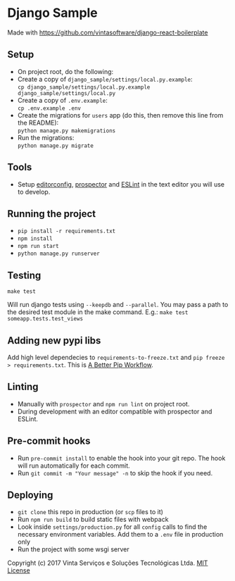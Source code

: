 # Django Sample
Made with https://github.com/vintasoftware/django-react-boilerplate

## Setup
- On project root, do the following:
- Create a copy of ``django_sample/settings/local.py.example``:  
  `cp django_sample/settings/local.py.example django_sample/settings/local.py`
- Create a copy of ``.env.example``:  
  `cp .env.example .env`
- Create the migrations for `users` app (do this, then remove this line from the README):  
  `python manage.py makemigrations`
- Run the migrations:  
  `python manage.py migrate`

## Tools
- Setup [editorconfig](http://editorconfig.org/), [prospector](https://prospector.landscape.io/en/master/) and [ESLint](http://eslint.org/) in the text editor you will use to develop.

## Running the project
- `pip install -r requirements.txt`
- `npm install`
- `npm run start`
- `python manage.py runserver`

## Testing
`make test`

Will run django tests using `--keepdb` and `--parallel`. You may pass a path to the desired test module in the make command. E.g.: `make test someapp.tests.test_views`

## Adding new pypi libs
Add high level dependecies to `requirements-to-freeze.txt` and `pip freeze > requirements.txt`. This is [A Better Pip Workflow](http://www.kennethreitz.org/essays/a-better-pip-workflow).

## Linting
- Manually with `prospector` and `npm run lint` on project root.
- During development with an editor compatible with prospector and ESLint.

## Pre-commit hooks
- Run `pre-commit install` to enable the hook into your git repo. The hook will run automatically for each commit.
- Run `git commit -m "Your message" -n` to skip the hook if you need.

## Deploying
- `git clone` this repo in production (or `scp` files to it)
- Run `npm run build` to build static files with webpack
- Look inside `settings/production.py` for all `config` calls to find the necessary environment variables. Add them to a `.env` file in production only
- Run the project with some wsgi server

Copyright (c) 2017 Vinta Serviços e Soluções Tecnológicas Ltda.
[MIT License](LICENSE.txt)
